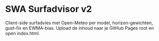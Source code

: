 # SWA Surfadvisor v2

Client-side surfadvies met Open-Meteo per model, horizon-gewichten, gust-fix en EWMA-bias. Upload de inhoud naar je GitHub Pages root en open index.html.
